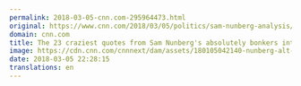 ```yaml
---
permalink: 2018-03-05-cnn.com-295964473.html
original: https://www.cnn.com/2018/03/05/politics/sam-nunberg-analysis/index.html
domain: cnn.com
title: The 23 craziest quotes from Sam Nunberg's absolutely bonkers interview
image: https://cdn.cnn.com/cnnnext/dam/assets/180105042140-nunberg-alt-ebof-jan-4-super-tease.jpg
date: 2018-03-05 22:28:15
translations: en
---
```



